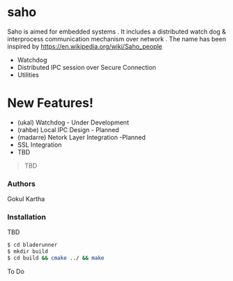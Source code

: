 # saho

Saho is aimed for embedded systems . It includes a distributed watch dog & interprocess communication mechanism over network . The name has been inspired by https://en.wikipedia.org/wiki/Saho_people

  - Watchdog
  - Distributed IPC session over Secure Connection
  - Utilities

# New Features!

  - (ukal) Watchdog - Under Development
  - (rahbe) Local IPC Design - Planned
  - (madarre) Netork Layer Integration -Planned
  - SSL Integration
  - TBD

> TBD

### Authors
Gokul Kartha
### Installation

TBD

```sh
$ cd bladerunner
$ mkdir build
$ cd build && cmake ../ && make
```
To Do
